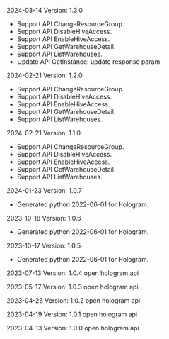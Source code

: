 2024-03-14 Version: 1.3.0
- Support API ChangeResourceGroup.
- Support API DisableHiveAccess.
- Support API EnableHiveAccess.
- Support API GetWarehouseDetail.
- Support API ListWarehouses.
- Update API GetInstance: update response param.


2024-02-21 Version: 1.2.0
- Support API ChangeResourceGroup.
- Support API DisableHiveAccess.
- Support API EnableHiveAccess.
- Support API GetWarehouseDetail.
- Support API ListWarehouses.


2024-02-21 Version: 1.1.0
- Support API ChangeResourceGroup.
- Support API DisableHiveAccess.
- Support API EnableHiveAccess.
- Support API GetWarehouseDetail.
- Support API ListWarehouses.


2024-01-23 Version: 1.0.7
- Generated python 2022-06-01 for Hologram.

2023-10-18 Version: 1.0.6
- Generated python 2022-06-01 for Hologram.

2023-10-17 Version: 1.0.5
- Generated python 2022-06-01 for Hologram.

2023-07-13 Version: 1.0.4
open hologram api 

2023-05-17 Version: 1.0.3
open hologram api 

2023-04-26 Version: 1.0.2
open hologram api 

2023-04-19 Version: 1.0.1
open hologram api 

2023-04-13 Version: 1.0.0
open hologram api 


